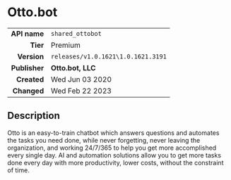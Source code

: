 # Otto.bot
| | |
|-:|-|
|**API name**|`shared_ottobot`|
|**Tier**|Premium|
|**Version**|`releases/v1.0.1621\1.0.1621.3191`|
|**Publisher**|**Otto.bot, LLC**|
|**Created**|Wed Jun 03 2020|
|**Changed**|Wed Feb 22 2023|

## Description
Otto is an easy-to-train chatbot which answers questions and automates the tasks you need done, while never forgetting, never leaving the organization, and working 24/7/365 to help you get more accomplished every single day. AI and automation solutions allow you to get more tasks done every day with more productivity, lower costs, without the constraint of time.
